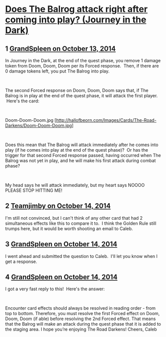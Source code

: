 # [Does The Balrog attack right after coming into play? (Journey in the Dark)](https://community.fantasyflightgames.com/topic/124771-does-the-balrog-attack-right-after-coming-into-play-journey-in-the-dark/)

## 1 [GrandSpleen on October 13, 2014](https://community.fantasyflightgames.com/topic/124771-does-the-balrog-attack-right-after-coming-into-play-journey-in-the-dark/?do=findComment&comment=1298264)

In Journey in the Dark, at the end of the quest phase, you remove 1 damage token from Doom, Doom, Doom per its Forced response.  Then, if there are 0 damage tokens left, you put The Balrog into play.

 

The second Forced response on Doom, Doom, Doom says that, if The Balrog is in play at the end of the quest phase, it will attack the first player.  Here's the card:

 

Doom-Doom-Doom.jpg [http://hallofbeorn.com/Images/Cards/The-Road-Darkens/Doom-Doom-Doom.jpg]

 

Does this mean that The Balrog will attack immediately after he comes into play (if he comes into play at the end of the quest phase)?  Or has the trigger for that second Forced response passed, having occurred when The Balrog was not yet in play, and he will make his first attack during combat phase?

 

My head says he will attack immediately, but my heart says NOOOO PLEASE STOP HITTING ME!

## 2 [Teamjimby on October 14, 2014](https://community.fantasyflightgames.com/topic/124771-does-the-balrog-attack-right-after-coming-into-play-journey-in-the-dark/?do=findComment&comment=1299163)

I'm still not convinced, but I can't think of any other card that had 2 simultaneous effects like this to compare it to.  I think the Golden Rule still trumps here, but it would be worth shooting an email to Caleb.

## 3 [GrandSpleen on October 14, 2014](https://community.fantasyflightgames.com/topic/124771-does-the-balrog-attack-right-after-coming-into-play-journey-in-the-dark/?do=findComment&comment=1299344)

I went ahead and submitted the question to Caleb.  I'll let you know when I get a response.

## 4 [GrandSpleen on October 14, 2014](https://community.fantasyflightgames.com/topic/124771-does-the-balrog-attack-right-after-coming-into-play-journey-in-the-dark/?do=findComment&comment=1299425)

I got a very fast reply to this!  Here's the answer:

 

Encounter card effects should always be resolved in reading order - from top to bottom. Therefore, you must resolve the first Forced effect on Doom, Doom, Doom (if able) before resolving the 2nd Forced effect. That means that the Balrog will make an attack during the quest phase that it is added to the staging area.
I hope you’re enjoying The Road Darkens!
Cheers,
Caleb

